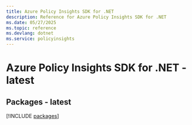 ```yaml
---
title: Azure Policy Insights SDK for .NET
description: Reference for Azure Policy Insights SDK for .NET
ms.date: 05/27/2025
ms.topic: reference
ms.devlang: dotnet
ms.service: policyinsights
---
```

# Azure Policy Insights SDK for .NET - latest
## Packages - latest
[!INCLUDE [packages](policy-insights-index.md)]